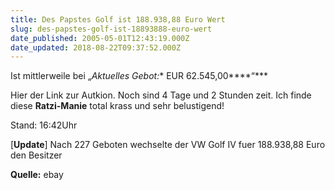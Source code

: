 ```yaml
---
title: Des Papstes Golf ist 188.938,88 Euro Wert
slug: des-papstes-golf-ist-18893888-euro-wert
date_published: 2005-05-01T12:43:19.000Z
date_updated: 2018-08-22T09:37:52.000Z
---
```


Ist mittlerweile bei „*Aktuelles Gebot:** EUR 62.545,00****“***

Hier der Link zur Autkion. Noch sind 4 Tage und 2 Stunden zeit. Ich finde diese **Ratzi-Manie** total krass und sehr belustigend!

Stand: 16:42Uhr

[**Update**] Nach 227 Geboten wechselte der VW Golf IV fuer 188.938,88 Euro den Besitzer

**Quelle:** ebay
